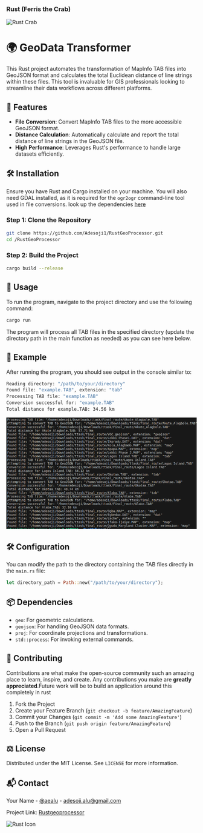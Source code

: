 ### Rust (Ferris the Crab)
![Rust Crab](https://encrypted-tbn0.gstatic.com/images?q=tbn:ANd9GcTtajcaC2iUAkiRQJc9bfE-FzMxW5_gGyiXvw&s)

# 🌍 GeoData Transformer

This Rust project automates the transformation of MapInfo TAB files into GeoJSON format and calculates the total Euclidean distance of line strings within these files. This tool is invaluable for GIS professionals looking to streamline their data workflows across different platforms.

## 🚀 Features

- **File Conversion**: Convert MapInfo TAB files to the more accessible GeoJSON format.
- **Distance Calculation**: Automatically calculate and report the total distance of line strings in the GeoJSON file.
- **High Performance**: Leverages Rust's performance to handle large datasets efficiently.

## 🛠️ Installation

Ensure you have Rust and Cargo installed on your machine. You will also need GDAL installed, as it is required for the `ogr2ogr` command-line tool used in file conversions. look up the dependencies  [here](Cargo.toml)

### Step 1: Clone the Repository

```bash
git clone https://github.com/Adesoji1/RustGeoProcessor.git
cd /RustGeoProcessor
```

### Step 2: Build the Project

```bash
cargo build --release
```

## 🔧 Usage

To run the program, navigate to the project directory and use the following command:

```bash
cargo run
```

The program will process all TAB files in the specified directory (update the directory path in the main function as needed) as you can see here below.

## 📄 Example

After running the program, you should see output in the console similar to:

```bash
Reading directory: "/path/to/your/directory"
Found file: "example.TAB", extension: "tab"
Processing TAB file: "example.TAB"
Conversion successful for: "example.TAB"
Total distance for example.TAB: 34.56 km
```

![image](Pasted_image.png)

## 🛠 Configuration

You can modify the path to the directory containing the TAB files directly in the `main.rs` file:

```rust
let directory_path = Path::new("/path/to/your/directory");
```

## 📦 Dependencies

- `geo`: For geometric calculations.
- `geojson`: For handling GeoJSON data formats.
- `proj`: For coordinate projections and transformations.
- `std::process`: For invoking external commands.

## 🤝 Contributing

Contributions are what make the open-source community such an amazing place to learn, inspire, and create. Any contributions you make are **greatly appreciated**.Future work will be to build an application around this completely in rust

1. Fork the Project
2. Create your Feature Branch (`git checkout -b feature/AmazingFeature`)
3. Commit your Changes (`git commit -m 'Add some AmazingFeature'`)
4. Push to the Branch (`git push origin feature/AmazingFeature`)
5. Open a Pull Request

## ⚖️ License

Distributed under the MIT License. See `LICENSE` for more information.

## 📬 Contact

Your Name - [@aealu](https://twitter.com/aealu) - <adesoji.alu@gmail.com>

Project Link: [Rustgeoprocessor](https://github.com/Adesoji1/RustGeoProcessor)

![Rust Icon](https://upload.wikimedia.org/wikipedia/commons/d/d5/Rust_programming_language_black_logo.svg)
